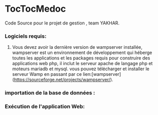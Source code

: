# TocTocMedoc
Code Source pour le projet de gestion , team YAKHAR.

### Logiciels requis:
1. Vous devez avoir la dernière version de wampserver installée, wampserver est un environnement de développement
qui héberge toutes les applications et les packages requis pour construire des applications web php, il inclut le serveur apache de langage php et moteurs mariadb et mysql. vous pouvez télécharger et installer le serveur Wamp en passant par ce lien:[wampserver] (https://sourceforge.net/projects/wampserver/).


### importation de la base de données :


### Exécution de l'application Web:
